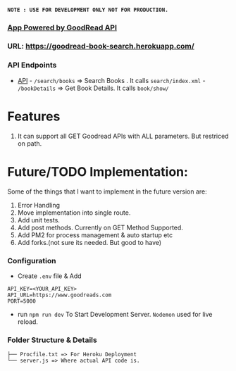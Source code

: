 #### `NOTE : USE FOR DEVELOPMENT ONLY NOT FOR PRODUCTION.`
### [App Powered by GoodRead API](https://goodread-book-search.herokuapp.com/)
### URL: https://goodread-book-search.herokuapp.com/
### API Endpoints
- [API](www.goodreads.com)
        - `/search/books` => Search Books . It calls  `search/index.xml` 
        - `/bookDetails` => Get Book Details. It calls `book/show/`

# Features 
1. It can support all GET Goodread APIs with ALL parameters. But restriced on path.                                    
# Future/TODO Implementation:

Some of the things that I want to implement in the future version are:
1. Error Handling
1. Move implementation into single route.
2. Add unit tests.
3. Add post methods. Currently on GET Method Supported.
4. Add PM2 for process management & auto startup etc
5. Add forks.(not sure its needed. But good to have)



### Configuration 
- Create `.env` file & Add
```
API_KEY=<YOUR_API_KEY>
API_URL=https://www.goodreads.com
PORT=5000
```
- run `npm run dev` To Start Development Server. `Nodemon` used for live reload.

### Folder Structure & Details
```
├── Procfile.txt => For Heroku Deployment
└── server.js => Where actual API code is.
```
